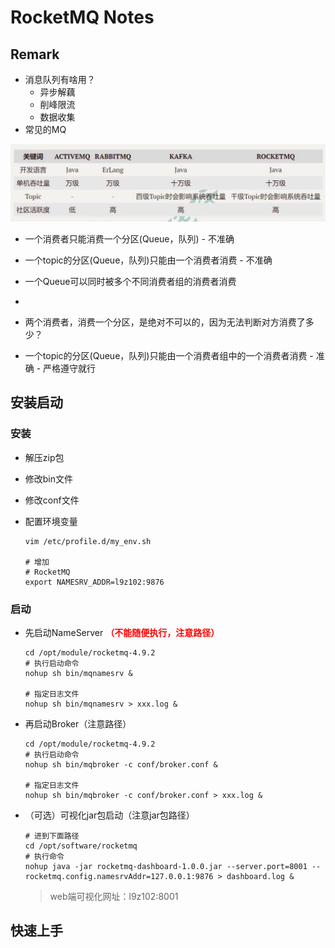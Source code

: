 # RocketMQ Notes

## Remark

- 消息队列有啥用？
  - 异步解藕
  - 削峰限流
  - 数据收集
- 常见的MQ

![image](./images/001.jpg)

- 一个消费者只能消费一个分区(Queue，队列) - 不准确
- 一个topic的分区(Queue，队列)只能由一个消费者消费 - 不准确



- 一个Queue可以同时被多个不同消费者组的消费者消费
- 
- 两个消费者，消费一个分区，是绝对不可以的，因为无法判断对方消费了多少？
- 一个topic的分区(Queue，队列)只能由一个消费者组中的一个消费者消费 - 准确 - 严格遵守就行



## 安装启动

### 安装

- 解压zip包
- 修改bin文件
- 修改conf文件

- 配置环境变量

  ```shell
  vim /etc/profile.d/my_env.sh
  
  # 增加
  # RocketMQ
  export NAMESRV_ADDR=l9z102:9876
  ```

  

### 启动

- 先启动NameServer <span style="color:red; font-weight:bold">（不能随便执行，注意路径）</span>

  ```shell
  cd /opt/module/rocketmq-4.9.2
  # 执行启动命令
  nohup sh bin/mqnamesrv &
  
  # 指定日志文件
  nohup sh bin/mqnamesrv > xxx.log &
  ```

  > 

- 再启动Broker（注意路径）

  ```shell
  cd /opt/module/rocketmq-4.9.2
  # 执行启动命令
  nohup sh bin/mqbroker -c conf/broker.conf &
  
  # 指定日志文件
  nohup sh bin/mqbroker -c conf/broker.conf > xxx.log &
  ```

  > 

- （可选）可视化jar包启动（注意jar包路径）

  ```shell
  # 进到下面路径
  cd /opt/software/rocketmq
  # 执行命令
  nohup java -jar rocketmq-dashboard-1.0.0.jar --server.port=8001 --rocketmq.config.namesrvAddr=127.0.0.1:9876 > dashboard.log &
  ```

  > web端可视化网址：l9z102:8001

## 快速上手

